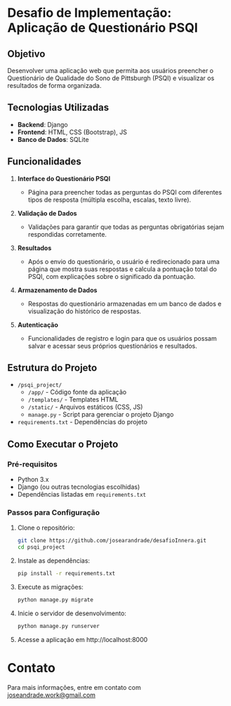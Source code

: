 # Desafio de Implementação: Aplicação de Questionário PSQI

## Objetivo
Desenvolver uma aplicação web que permita aos usuários preencher o Questionário de Qualidade do Sono de Pittsburgh (PSQI) e visualizar os resultados de forma organizada.

## Tecnologias Utilizadas
- **Backend**: Django
- **Frontend**: HTML, CSS (Bootstrap), JS
- **Banco de Dados**: SQLite

## Funcionalidades
1. **Interface do Questionário PSQI**
   - Página para preencher todas as perguntas do PSQI com diferentes tipos de resposta (múltipla escolha, escalas, texto livre).

2. **Validação de Dados**
   - Validações para garantir que todas as perguntas obrigatórias sejam respondidas corretamente.

3. **Resultados**
   - Após o envio do questionário, o usuário é redirecionado para uma página que mostra suas respostas e calcula a pontuação total do PSQI, com explicações sobre o significado da pontuação.

4. **Armazenamento de Dados**
   - Respostas do questionário armazenadas em um banco de dados e visualização do histórico de respostas.

5. **Autenticação**
   - Funcionalidades de registro e login para que os usuários possam salvar e acessar seus próprios questionários e resultados.

## Estrutura do Projeto
- `/psqi_project/`
  - `/app/` - Código fonte da aplicação
  - `/templates/` - Templates HTML
  - `/static/` - Arquivos estáticos (CSS, JS)
  - `manage.py` - Script para gerenciar o projeto Django
- `requirements.txt` - Dependências do projeto

## Como Executar o Projeto

### Pré-requisitos
- Python 3.x
- Django (ou outras tecnologias escolhidas)
- Dependências listadas em `requirements.txt`

### Passos para Configuração
1. Clone o repositório:
   ```bash
   git clone https://github.com/josearandrade/desafioInnera.git
   cd psqi_project
2. Instale as dependências:
   ```bash
   pip install -r requirements.txt
3. Execute as migrações:
   ```bash
   python manage.py migrate
4. Inicie o servidor de desenvolvimento:
   ```bash
   python manage.py runserver 
5. Acesse a aplicação em http://localhost:8000




# Contato
Para mais informações, entre em contato com joseandrade.work@gmail.com